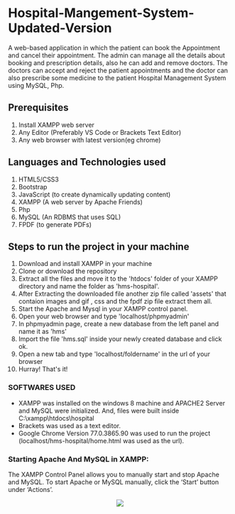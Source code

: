 # Hospital-Mangement-System-Updated-Version
 A web-based application in which the patient can book the Appointment and cancel their appointment. The admin can manage all the details about booking and prescription           details, also he can add and remove doctors. The doctors can accept and reject the patient appointments and the doctor can also prescribe some medicine to the patient
  Hospital Management System using MySQL, Php.

## Prerequisites
1. Install XAMPP web server
2. Any Editor (Preferably VS Code or Brackets Text Editor)
3. Any web browser with latest version(eg chrome)

## Languages and Technologies used
1. HTML5/CSS3
2. Bootstrap
3. JavaScript (to create dynamically updating content)
4. XAMPP (A web server by Apache Friends)
5. Php
6. MySQL (An RDBMS that uses SQL)
7. FPDF (to generate PDFs)

## Steps to run the project in your machine
1. Download and install XAMPP in your machine
2. Clone or download the repository
3. Extract all the files and move it to the 'htdocs' folder of your XAMPP directory and name the folder as 'hms-hospital'.
4. After Extracting the downloaded file another zip file called 'assets' that contaion images and gif , css and the fpdf zip file extract them all.
5. Start the Apache and Mysql in your XAMPP control panel.
6. Open your web browser and type 'localhost/phpmyadmin'
7. In phpmyadmin page, create a new database from the left panel and name it as 'hms'
8. Import the file 'hms.sql' inside your newly created database and click ok.
9. Open a new tab and type 'localhost/foldername' in the url of your browser
10. Hurray! That's it!
    
### SOFTWARES USED
  - XAMPP was installed on the windows 8 machine and APACHE2 Server and MySQL were initialized. And, files were built inside C:\xampp\htdocs\hospital
  - Brackets was used as a text editor.
  - Google Chrome Version 77.0.3865.90 was used to run the project (localhost/hms-hospital/home.html was used as the url).
  

### Starting Apache And MySQL in XAMPP:
  The XAMPP Control Panel allows you to manually start and stop Apache and MySQL. To start Apache or MySQL manually, click the ‘Start’ button under ‘Actions’.
  
  
<p align="center"><img src="https://user-images.githubusercontent.com/36665975/59350977-fcc68900-8d3a-11e9-9450-e5c478497caa.png"></p>

